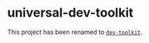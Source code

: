 # universal-dev-toolkit
This project has been renamed to [`dev-toolkit`](https://github.com/stoikerty/dev-toolkit).
